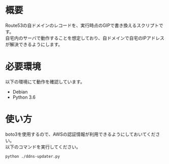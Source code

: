 # 概要
Route53の自ドメインのレコードを、実行時点のGIPで書き換えるスクリプトです。  
自宅内のサーバで動作することを想定しており、自ドメインで自宅のIPアドレスが解決できるようにします。

# 必要環境
以下の環境にて動作を確認しています。
* Debian
* Python 3.6

# 使い方
boto3を使用するので、AWSの認証情報が利用できるようにしておいてください。  
以下のコマンドを実行してください。
```
python ./ddns-updater.py
```